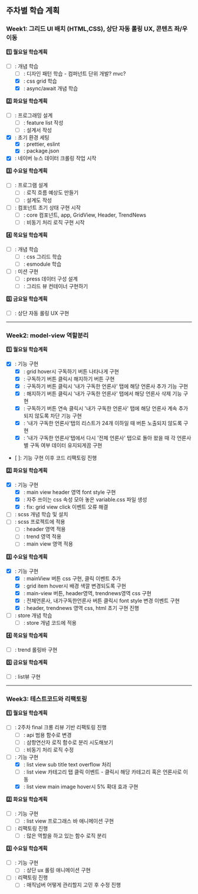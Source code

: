 ## 주차별 학습 계획

### Week1: 그리드 UI 배치 (HTML,CSS), 상단 자동 롤링 UX, 콘텐츠 좌/우 이동

**:one: 월요일 학습계획**

- [ ] : 개념 학습
  - [ ] : 디자인 패턴 학습 - 컴퍼넌트 단위 개발? mvc? 
  - [x] : css grid 학습
  - [x] : async/await 개념 학습

**:two: 화요일 학습계획**

- [ ] : 프로그래밍 설계
  - [ ] : feature list 작성
  - [ ] : 설계서 작성
- [x] : 초기 환경 세팅
  - [x] : prettier, eslint
  - [x] : package.json
- [x] : 네이버 뉴스 데이터 크롤링 작업 시작

**:three: 수요일 학습계획**

- [ ] : 프로그램 설계
  - [ ] : 로직 흐름 예상도 만들기
  - [ ] : 설계도 작성
- [ ] : 컴포넌트 초기 상태 구현 시작
  - [ ] : core 컴포넌트, app, GridView, Header, TrendNews
  - [ ] : 비동기 처리 로직 구현 시작

**:four: 목요일 학습계획**

- [ ] : 개념 학습
  - [ ] : css 그리드 학습
  - [ ] : esmodule 학습
- [ ] : 미션 구현
  - [ ] : press 데이터 구성 설계
  - [ ] : 그리드 뷰 컨테이너 구현하기

**:five: 금요일 학습계획**

- [ ] : 상단 자동 롤링 UX 구현

---

### Week2: model-view 역할분리

**:one: 월요일 학습계획**

- [x] : 기능 구현
  - [x] : grid hover시 구독하기 버튼 나타나게 구현
  - [x] : 구독하기 버튼 클릭시 해지하기 버튼 구현
  - [x] : 구독하기 버튼 클릭시 '내가 구독한 언론사' 탭에 해당 언론사 추가 기능 구현
  - [x] : 해지하기 버튼 클릭시 '내가 구독한 언론사' 탭에서 해당 언론사 삭제 기능 구현
  - [x] : 구독하기 버튼 연속 클릭시 '내가 구독한 언론사' 탭에 해당 언론사 계속 추가 되지 않도록 차단 기능 구현
  - [x] : '내가 구독한 언론사'탭의 리스트가 24개 이하일 때 버튼 노출되지 않도록 구현
  - [x] : '내가 구독한 언론사'탭에서 다시 '전체 언론사' 탭으로 돌아 왔을 때 각 언론사별 구독 여부 데이터 유지되게끔 구현
- [ ]: 기능 구현 이후 코드 리팩토링 진행

**:two: 화요일 학습계획**

- [x] : 기능 구현
  - [x] : main view header 영역 font style 구현
  - [x] : 자주 쓰이는 css 속성 모아 놓은 variable.css 파일 생성
  - [x] : fix: grid view click 이벤트 오류 해결
- [ ] : scss 개념 학습 및 설치
- [ ] : scss 프로젝트에 적용
  - [ ] : header 영역 적용
  - [ ] : trend 영역 적용
  - [ ] : main view 영역 적용

**:three: 수요일 학습계획**

- [x] : 기능 구현
  - [x] : mainView 버튼 css 구현, 클릭 이벤트 추가
  - [x] : grid item hover시 배경 색깔 변경되도록 구현
  - [x] : main-view 버튼, header영역, trendnews영역 css 구현
  - [x] : 전체언론사, 내가구독한언론사 버튼 클릭시 font style 변경 이벤트 구현
  - [x] : header, trendnews 영역 css, html 초기 구현 진행
- [ ] : store 개념 학습
  - [ ] : store 개념 코드에 적용

**:four: 목요일 학습계획**

- [ ] : trend 롤링바 구현

**:five: 금요일 학습계획**

- [ ] : list뷰 구현

---

### Week3: 테스트코드와 리팩토링

**:one: 월요일 학습계획**

- [ ] : 2주차 final 크롱 리뷰 기반 리팩토링 진행
  - [ ] : api 범용 함수로 변경
  - [ ] : 삼항연산자 로직 함수로 분리 시도해보기
  - [ ] : 비동기 처리 로직 수정
- [ ] : 기능 구현
  - [x] : list view sub title text overflow 처리
  - [ ] : list view 카테고리 탭 클릭 이벤트 - 클릭시 해당 카테고리 혹은 언론사로 이동
  - [x] : list view main image hover시 5% 확대 효과 구현

**:two: 화요일 학습계획**

- [ ] : 기능 구현
  - [ ] : list view 프로그래스 바 애니메이션 구현
- [ ] : 리팩토링 진행
  - [ ] : 많은 역할을 하고 있는 함수 로직 분리

**:three: 수요일 학습계획**

- [ ] : 기능 구현
  - [ ] : 상단 ux 롤링 애니메이션 구현
- [ ] : 리팩토링 진행
  - [ ] : 매직넘버 어떻게 관리할지 고민 후 수정 진행